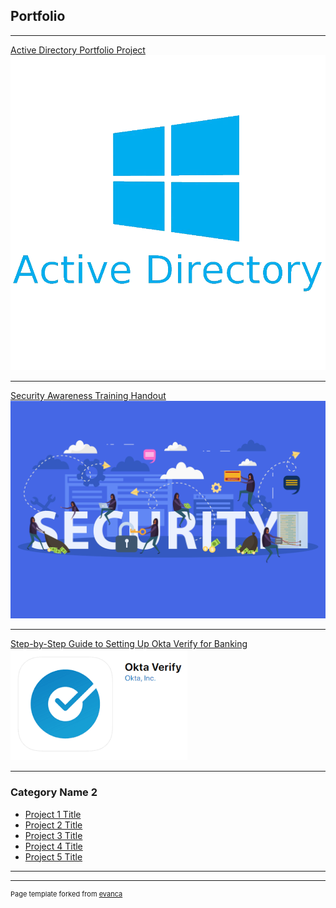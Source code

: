 ## Portfolio

---

[Active Directory Portfolio Project](https://docs.google.com/document/d/e/2PACX-1vQ5MAexIPlrtCIarTSetrkGYAxjf62sgPZV58bkNRqstFppS2qipn3vcEKqS_AeErVOuNnTveG3d4dp/pub)
<img src="images/pngegg.png?raw=true"/>

---
[Security Awareness Training Handout](/pdf/Security_Awareness_Training_Passwords.pdf)
<img src="images/security_stock_photo.jpg?raw=true"/>

---
[Step-by-Step Guide to Setting Up Okta Verify for Banking](/pdf/MFA_Setup_Guide.pdf)
<img src="images/blobid0.png?raw=true"/>

---

### Category Name 2

- [Project 1 Title](http://example.com/)
- [Project 2 Title](http://example.com/)
- [Project 3 Title](http://example.com/)
- [Project 4 Title](http://example.com/)
- [Project 5 Title](http://example.com/)

---




---
<p style="font-size:11px">Page template forked from <a href="https://github.com/evanca/quick-portfolio">evanca</a></p>
<!-- Remove above link if you don't want to attibute -->
